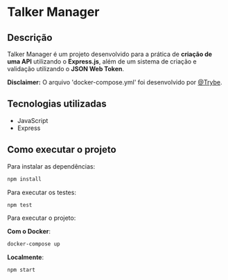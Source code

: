 <h1>Talker Manager</h1>

<h2>Descrição</h2>

Talker Manager é um projeto desenvolvido para a prática de <b>criação de uma API</b> utilizando o <b>Express.js</b>, além de um sistema de criação e validação utilizando o <b>JSON Web Token</b>.

<b>Disclaimer:</b> O arquivo 'docker-compose.yml' foi desenvolvido por <a href="https://www.betrybe.com">@Trybe</a>.

<h2>Tecnologias utilizadas</h2>

<ul>
  <li>JavaScript</li>
  <li>Express</li>
</ul>

<h2>Como executar o projeto</h2>

Para instalar as dependências:
```bash
npm install
```

Para executar os testes:
```bash
npm test
```

Para executar o projeto:

<b>Com o Docker</b>:
```bash
docker-compose up
```

<b>Localmente</b>:
```bash 
npm start
```
